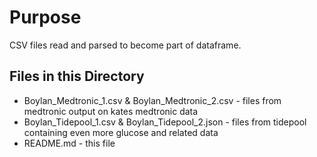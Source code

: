 # Purpose

CSV files read and parsed to become part of dataframe. 

## Files in this Directory

* Boylan_Medtronic_1.csv & Boylan_Medtronic_2.csv - files from medtronic output on kates medtronic data
* Boylan_Tidepool_1.csv & Boylan_Tidepool_2.json - files from tidepool containing even more glucose and related data
* README.md - this file